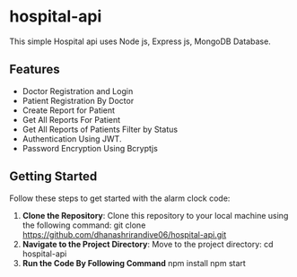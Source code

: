 # hospital-api

This simple Hospital api uses Node js, Express js, MongoDB Database.

## Features

- Doctor Registration and Login
- Patient Registration By Doctor
- Create Report for Patient
- Get All Reports For Patient
- Get All Reports of Patients Filter by Status
- Authentication Using JWT.
- Password Encryption Using Bcryptjs


## Getting Started

Follow these steps to get started with the alarm clock code:

1. **Clone the Repository**: Clone this repository to your local machine using the following command:
    git clone https://github.com/dhanashrirandive06/hospital-api.git
2. **Navigate to the Project Directory**: Move to the project directory:
    cd hospital-api
3. **Run the Code By Following Command** 
    npm install
    npm start
